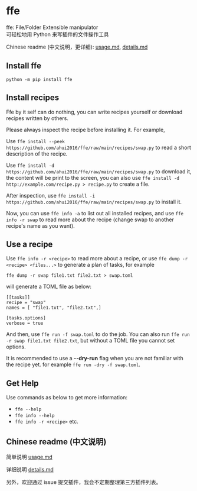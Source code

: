 # ffe

ffe: File/Folder Extensible manipulator  
可轻松地用 Python 来写插件的文件操作工具

Chinese readme (中文说明，更详细): [usage.md](docs/usage.md), [details.md](docs/details.md)

## Install ffe

```
python -m pip install ffe
```

## Install recipes

Ffe by it self can do nothing, you can write recipes yourself or download recipes written by others.

Please always inspect the recipe before installing it. For example,

Use `ffe install --peek https://github.com/ahui2016/ffe/raw/main/recipes/swap.py` to read a short description of the recipe.

Use `ffe install -d https://github.com/ahui2016/ffe/raw/main/recipes/swap.py` to download it, the content will be print to the screen, you can also use `ffe install -d http://example.com/recipe.py > recipe.py` to create a file.

After inspection, use `ffe install -i https://github.com/ahui2016/ffe/raw/main/recipes/swap.py` to install it.

Now, you can use `ffe info -a` to list out all installed recipes, and use `ffe info -r swap` to read more about the recipe (change swap to another recipe's name as you want).


## Use a recipe

Use `ffe info -r <recipe>` to read more about a recipe, or use `ffe dump -r <recipe> <files...>` to generate a plan of tasks, for example

```
ffe dump -r swap file1.txt file2.txt > swap.toml
```

will generate a TOML file as below:
```
[[tasks]]
recipe = "swap"
names = [ "file1.txt", "file2.txt",]

[tasks.options]
verbose = true
```

And then, use `ffe run -f swap.toml` to do the job. You can also run `ffe run -r swap file1.txt file2.txt`, but without a TOML file you cannot set options.

It is recommended to use a **--dry-run** flag when you are not familiar with the recipe yet. for example `ffe run -dry -f swap.toml`.


## Get Help

Use commands as below to get more information:

- `ffe --help`
- `ffe info --help`
- `ffe info -r <recipe>` etc.


## Chinese readme (中文说明)

简单说明 [usage.md](docs/usage.md)

详细说明 [details.md](docs/details.md)

另外，欢迎通过 issue 提交插件，我会不定期整理第三方插件列表。
